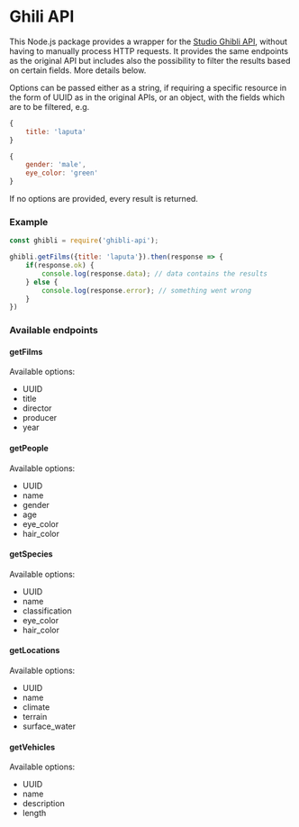 # Ghili API

This Node.js package provides a wrapper for the [Studio Ghibli API](https://ghibliapi.herokuapp.com/), without having to manually process HTTP requests. It provides the same endpoints as the original API but includes also the possibility to filter the results based on certain fields. More details below.

Options can be passed either as a string, if requiring a specific resource in the form of UUID as in the original APIs, or an object, with the fields which are to be filtered, e.g.

```javascript
{
    title: 'laputa'
}
```

```javascript
{
    gender: 'male',
    eye_color: 'green'
}
```

If no options are provided, every result is returned.

### Example

```javascript
const ghibli = require('ghibli-api');

ghibli.getFilms({title: 'laputa'}).then(response => {
    if(response.ok) {
        console.log(response.data); // data contains the results
    } else {
        console.log(response.error); // something went wrong
    }
})
```

### Available endpoints

#### getFilms
  
Available options:

- UUID
- title
- director
- producer
- year

#### getPeople
  
Available options:

- UUID
- name
- gender
- age
- eye_color
- hair_color

#### getSpecies
  
Available options:

- UUID
- name
- classification
- eye_color
- hair_color

#### getLocations
  
Available options:

- UUID
- name
- climate
- terrain
- surface_water

#### getVehicles
  
Available options:

- UUID
- name
- description
- length